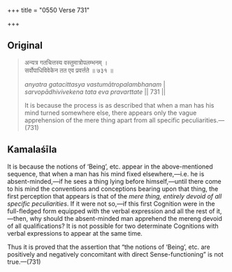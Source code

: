 +++
title = "0550 Verse 731"

+++
## Original 
>
> अन्यत्र गतचित्तस्य वस्तुमात्रोपलम्भनम् ।  
> सर्वोपाधिविवेकेन तत एव प्रवर्त्तते ॥ ७३१ ॥ 
>
> *anyatra gatacittasya vastumātropalambhanam* \|  
> *sarvopādhivivekena tata eva pravarttate* \|\| 731 \|\| 
>
> It is because the process is as described that when a man has his mind turned somewhere else, there appears only the vague apprehension of the mere thing apart from all specific peculiarities.—(731)



## Kamalaśīla

It is because the notions of ‘Being’, etc. appear in the above-mentioned sequence, that when a man has his mind fixed elsewhere,—i.e. he is absent-minded,—if he sees a thing lying before himself,—until there come to his mind the conventions and conceptions bearing upon that thing, the first perception that appears is that of the *mere thing, entirely devoid of all specific peculiarities*. If it were not so,—if this first Cognition were in the full-fledged form equipped with the verbal expression and all the rest of it,—then, why should the absent-minded man apprehend the mereng devoid of all qualifications? It is not possible for two determinate Cognitions with verbal expressions to appear at the same time.

Thus it is proved that the assertion that “the notions of ‘Being’, etc. are positively and negatively concomitant with direct Sense-functioning” is not true.—(731)


